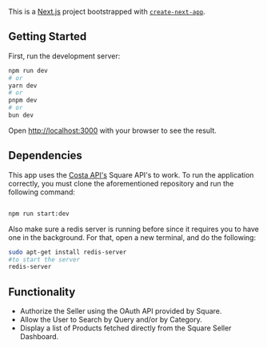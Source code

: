 This is a [Next.js](https://nextjs.org/) project bootstrapped with [`create-next-app`](https://github.com/vercel/next.js/tree/canary/packages/create-next-app).

## Getting Started

First, run the development server:

```bash
npm run dev
# or
yarn dev
# or
pnpm dev
# or
bun dev
```

Open [http://localhost:3000](http://localhost:3000) with your browser to see the result.

## Dependencies

This app uses the [Costa API's](https://github.com/carbonteq/costa-oil-api) Square API's to work. To run the application correctly, you must clone the aforementioned repository and run the following command:

```bash

npm run start:dev
```

Also make sure a redis server is running before since it requires you to have one in the background. For that, open a new terminal, and do the following:

```bash
sudo apt-get install redis-server
#to start the server
redis-server
```

## Functionality

- Authorize the Seller using the OAuth API provided by Square.
- Allow the User to Search by Query and/or by Category.
- Display a list of Products fetched directly from the Square Seller Dashboard.
